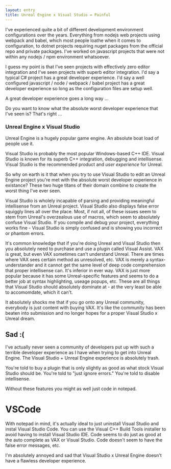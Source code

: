 ```yaml
---
layout: entry
title: Unreal Engine x Visual Studio = Painful
---
```


I've experienced quite a bit of different development environment configurations over the years. Everything from nodejs web projects using webpack and babel, which most people loathe when it comes to configuration, to dotnet projects requiring nuget packages from the official repo and private packages. I've worked on javascript projects that were not within any nodejs / npm environment whatsoever.

I guess my point is that I've seen projects with effectively zero editor integration and I've seen projects with superb editor integration. I'd say a typical C# project has a great developer experience. I'd say a well configured javascript / node / webpack / babel project has a great developer experience so long as the configuration files are setup well.

A great developer experience goes a long way ...

Do you want to know what the absolute worst developer experience that I've seen is? That's right ...

### Unreal Engine x Visual Studio

Unreal Engine is a hugely popular game engine. An absolute boat load of people use it.

Visual Studio is probably the most popular Windows-based C++ IDE. Visual Studio is known for its superb C++ integration, debugging and intellisense. Visual Studio is the recommended product and *user experience* for Unreal.

So why on earth is it that when you try to use Visual Studio to edit an Unreal Engine project you're met with the absolute worst developer experience in existance? These two huge titans of their domain combine to create the worst thing I've ever seen.

Visual Studio is wholely incapable of parsing and providing meaningful intellisense from an Unreal project. Visual Studio also displays false error squiggly lines all over the place. Most, if not all, of these issues seem to stem from Unreal's overzealous use of macros, which seem to absolutely confuse Visual Studio. If you compile and debug your project, everything works fine - Visual Studio is simply confused and is showing you incorrect or phantom errors.

It's common knowledge that if you're doing Unreal and Visual Studio then you absolutely need to purchase and use a plugin called Visual Assist. VAX is great, but even VAX sometimes can't understand Unreal. There are times where VAX sees certain method as unresolved, etc. VAX is merely a syntax-understander and it cannot get the same level of deep code comprehension that proper intellisense can. It's inferior in ever way. VAX is just more popular because it has some Unreal-specific features and seems to do a better job at syntax highlighting, useage popups, etc. These are all things that Visual Studio should absolutely dominate at - at the very least be able to accomomdate, which it can't.

It absolutely shocks me that if you go onto any Unreal community, everybody is just content with buying VAX. It's like the community has been beaten into submission and no longer hopes for a proper Visual Studio x Unreal dream.

## Sad :(

I've actually never seen a community of developers put up with such a terrible developer experience as I have when trying to get into Unreal Engine. The Visual Studio + Unreal Engine experience is absolutely trash.

You're told to buy a plugin that is only slightly as good as what stock Visual Studio should be. You're told to "just ignore errors." You're told to disable intellisense.

Without these features you might as well just code in notepad.

# VSCode

With notepad in mind, it's actually ideal to just uninstall Visual Studio and instal Visual Studio Code. You can use the Visual C++ Build Tools installer to avoid having to install Visual Studio IDE. Code seems to do just as good at the auto complete as VAX or Visual Studio. Code doesn't seem to have the false error messages, etc.

I'm absolutely annoyed and sad that Visual Studio x Unreal Engine doesn't have a flawless developer experience.
